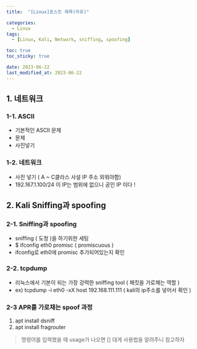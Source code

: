 ```yaml
---
title:  "[Linux]포스트 제목(자유)"

categories:
  - Linux
tags:
  - [Linux, Kali, Network, sniffing, spoofing] 

toc: true
toc_sticky: true

date: 2023-06-22
last_modified_at: 2023-06-22
---
```


<!-- post 폴더 이름 -> 연관성을 찾지못함 ( 이상하게 바꿔도 정상적으로 작동했기때문 ) -->



## 1. 네트워크
### 1-1. ASCII
- 기본적인 ASCII 문제
- 문제
- 사진넣기

### 1-2. 네트워크
- 사진 넣기 ( A ~ C클라스 사설 IP 주소 외워야함)
- 192.167.1.100/24 이 IP는 범위에 없으니 공인 IP 이다 !


## 2. Kali Sniffing과 spoofing

### 2-1. Sniffing과 spoofing
- sniffing ( 도청 )을 하기위한 세팅
- $ ifconfig eth0 promisc ( promiscuous )
- ifconfig로 eth0에 promisc 추가되어있는지 확인



### 2-2. tcpdump
- 리눅스에서 기본이 되는 가장 강력한 sniffing tool ( 패킷을 가로채는 역할 )
- ex) tcpdump -i eth0 -xX host 192.168.111.111  ( kali의 ip주소를 넣어서 확인 )

### 2-3 APR를 가로채는 spoof 과정
1. apt install dsniff
2. apt install fragrouter

> 명령어를 입력했을 때 usage가 나오면 [] 대게 사용법을 알려주니 참고하자

